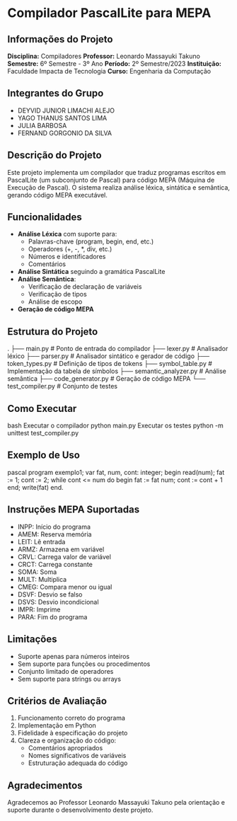 # Compilador PascalLite para MEPA

## Informações do Projeto
**Disciplina:** Compiladores
**Professor:** Leonardo Massayuki Takuno
**Semestre:** 6º Semestre - 3º Ano
**Período:** 2º Semestre/2023
**Instituição:** Faculdade Impacta de Tecnologia
**Curso:** Engenharia da Computação

## Integrantes do Grupo
- DEYVID JUNIOR LIMACHI ALEJO 
- YAGO THANUS SANTOS LIMA  
- JULIA BARBOSA 
- FERNAND GORGONIO DA SILVA 



## Descrição do Projeto
Este projeto implementa um compilador que traduz programas escritos em PascalLite (um subconjunto de Pascal) para código MEPA (Máquina de Execução de Pascal). O sistema realiza análise léxica, sintática e semântica, gerando código MEPA executável.

## Funcionalidades
- **Análise Léxica** com suporte para:
  - Palavras-chave (program, begin, end, etc.)
  - Operadores (+, -, *, div, etc.) 
  - Números e identificadores
  - Comentários
- **Análise Sintática** seguindo a gramática PascalLite
- **Análise Semântica**:
  - Verificação de declaração de variáveis
  - Verificação de tipos
  - Análise de escopo
- **Geração de código MEPA**

## Estrutura do Projeto
.
├── main.py                # Ponto de entrada do compilador
├── lexer.py               # Analisador léxico
├── parser.py              # Analisador sintático e gerador de código
├── token_types.py         # Definição de tipos de tokens
├── symbol_table.py        # Implementação da tabela de símbolos
├── semantic_analyzer.py   # Análise semântica
├── code_generator.py      # Geração de código MEPA
└── test_compiler.py       # Conjunto de testes

## Como Executar

bash
Executar o compilador
python main.py
Executar os testes
python -m unittest test_compiler.py

## Exemplo de Uso
pascal
program exemplo1;
var fat, num, cont: integer;
begin
read(num);
fat := 1;
cont := 2;
while cont <= num do
begin
fat := fat num;
cont := cont + 1
end;
write(fat)
end.

## Instruções MEPA Suportadas
- INPP: Início do programa
- AMEM: Reserva memória
- LEIT: Lê entrada
- ARMZ: Armazena em variável
- CRVL: Carrega valor de variável
- CRCT: Carrega constante
- SOMA: Soma
- MULT: Multiplica
- CMEG: Compara menor ou igual
- DSVF: Desvio se falso
- DSVS: Desvio incondicional
- IMPR: Imprime
- PARA: Fim do programa

## Limitações
- Suporte apenas para números inteiros
- Sem suporte para funções ou procedimentos
- Conjunto limitado de operadores
- Sem suporte para strings ou arrays

## Critérios de Avaliação
1. Funcionamento correto do programa
2. Implementação em Python
3. Fidelidade à especificação do projeto
4. Clareza e organização do código:
   - Comentários apropriados
   - Nomes significativos de variáveis
   - Estruturação adequada do código

## Agradecimentos
Agradecemos ao Professor Leonardo Massayuki Takuno pela orientação e suporte durante o desenvolvimento deste projeto.
